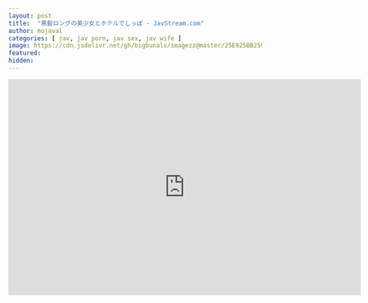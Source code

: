 ```yaml
---
layout: post
title:  "黒髪ロングの美少女とホテルでしっぽ - JavStream.com"
author: mojaval
categories: [ jav, jav porn, jav sex, jav wife ]
image: https://cdn.jsdelivr.net/gh/bigbunals/imagezz@master/25E925BB259225E925AB25AA25E3258325AD25E3258325B325E3258225B025E3258125AE25E725BE258E25E525B0259125E5___8d9b65528714789984e60c699e53f4fd13d7eab8.mp4.jpg
featured: 
hidden: 
---
```


<iframe src="https://openload.co/embed/WOkQbeWs40E/25E925BB259225E925AB25AA25E3258325AD25E3258325B325E3258225B025E3258125AE25E725BE258E25E525B0259125E5___8d9b65528714789984e60c699e53f4fd13d7eab8.mp4" scrolling="no" frameborder="0" width="700" height="430" allowfullscreen="true" webkitallowfullscreen="true" mozallowfullscreen="true"></iframe>